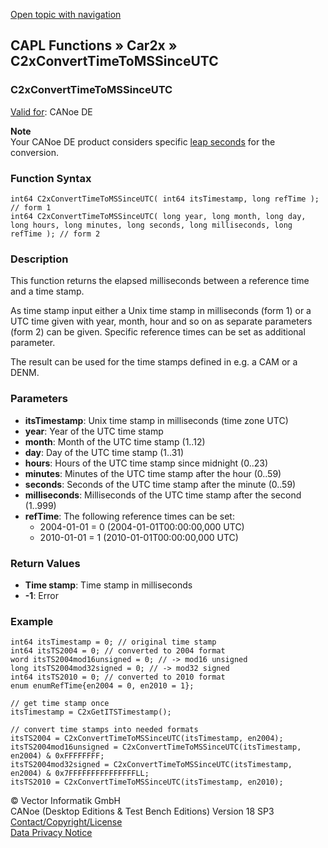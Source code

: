 [Open topic with navigation](../../../../../CANoeDEFamily.htm#Topics/CAPLFunctions/Car2x/Functions/CAPLfunctionC2xConvertTimeToMSSinceUTC.md)

## CAPL Functions » Car2x » C2xConvertTimeToMSSinceUTC

### C2xConvertTimeToMSSinceUTC

[Valid for](../../../Shared/FeatureAvailability.md): CANoe DE

**Note**  
Your CANoe DE product considers specific [leap seconds](../../../CANoeCANalyzer/Car2x/Hardware/c2xLeapSeconds.md) for the conversion.

### Function Syntax

```plaintext
int64 C2xConvertTimeToMSSinceUTC( int64 itsTimestamp, long refTime ); // form 1
int64 C2xConvertTimeToMSSinceUTC( long year, long month, long day, long hours, long minutes, long seconds, long milliseconds, long refTime ); // form 2
```

### Description

This function returns the elapsed milliseconds between a reference time and a time stamp.

As time stamp input either a Unix time stamp in milliseconds (form 1) or a UTC time given with year, month, hour and so on as separate parameters (form 2) can be given. Specific reference times can be set as additional parameter.

The result can be used for the time stamps defined in e.g. a CAM or a DENM.

### Parameters

- **itsTimestamp**: Unix time stamp in milliseconds (time zone UTC)
- **year**: Year of the UTC time stamp
- **month**: Month of the UTC time stamp (1..12)
- **day**: Day of the UTC time stamp (1..31)
- **hours**: Hours of the UTC time stamp since midnight (0..23)
- **minutes**: Minutes of the UTC time stamp after the hour (0..59)
- **seconds**: Seconds of the UTC time stamp after the minute (0..59)
- **milliseconds**: Milliseconds of the UTC time stamp after the second (1..999)
- **refTime**: The following reference times can be set:
  - 2004-01-01 = 0 (2004-01-01T00:00:00,000 UTC)
  - 2010-01-01 = 1 (2010-01-01T00:00:00,000 UTC)

### Return Values

- **Time stamp**: Time stamp in milliseconds
- **-1**: Error

### Example

```plaintext
int64 itsTimestamp = 0; // original time stamp
int64 itsTS2004 = 0; // converted to 2004 format
word itsTS2004mod16unsigned = 0; // -> mod16 unsigned
long itsTS2004mod32signed = 0; // -> mod32 signed
int64 itsTS2010 = 0; // converted to 2010 format
enum enumRefTime{en2004 = 0, en2010 = 1};

// get time stamp once
itsTimestamp = C2xGetITSTimestamp();

// convert time stamps into needed formats
itsTS2004 = C2xConvertTimeToMSSinceUTC(itsTimestamp, en2004);
itsTS2004mod16unsigned = C2xConvertTimeToMSSinceUTC(itsTimestamp, en2004) & 0xFFFFFFFF;
itsTS2004mod32signed = C2xConvertTimeToMSSinceUTC(itsTimestamp, en2004) & 0x7FFFFFFFFFFFFFFFLL;
itsTS2010 = C2xConvertTimeToMSSinceUTC(itsTimestamp, en2010);
```

© Vector Informatik GmbH  
CANoe (Desktop Editions & Test Bench Editions) Version 18 SP3  
[Contact/Copyright/License](../../../Shared/ContactCopyrightLicense.md)  
[Data Privacy Notice](https://www.vector.com/int/en/company/get-info/privacy-policy/)